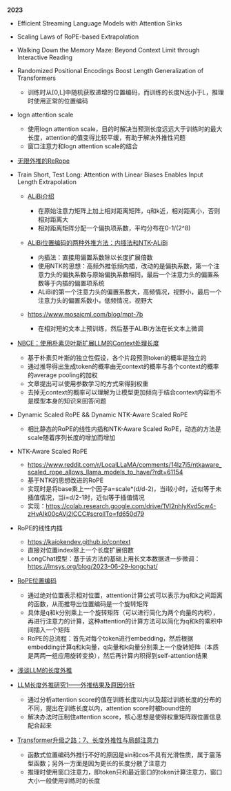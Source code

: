 


**2023**

- Efficient Streaming Language Models with Attention Sinks

- Scaling Laws of RoPE-based Extrapolation

- Walking Down the Memory Maze: Beyond Context Limit through Interactive Reading

- Randomized Positional Encodings Boost Length Generalization of Transformers
  - 训练时从[0,L]中随机获取递增的位置编码，而训练的长度N远小于L，推理时使用正常的位置编码

- logn attention scale
  - 使用logn attention scale，目的时解决当预测长度远远大于训练时的最大长度，attention的值变得比较平缓，有助于解决外推性问题
  - 窗口注意力和logn attention scale的结合

- [无限外推的ReRope](https://kexue.fm/archives/9708)

- Train Short, Test Long: Attention with Linear Biases Enables Input Length Extrapolation
  - [ALiBi介绍](https://zhuanlan.zhihu.com/p/632780188)
    - 在原始注意力矩阵上加上相对距离矩阵，q和k近，相对距离小，否则相对距离大
    - 相对距离矩阵分配一个偏执项系数，平均分布在0-1/(2^8)
  - [ALiBi位置编码的两种外推方法：内插法和NTK-ALiBi](https://zhuanlan.zhihu.com/p/657161287)
    - 内插法：直接用偏置系数除以长度扩展倍数
    - 使用NTK的思想：高频外推低频内插，改动的是偏执系数，第一个注意力头的偏执系数与原始偏执系数相同，最后一个注意力头的偏置系数等于内插的偏置项系统
    - ALiBi的第一个注意力头的偏置系数大，高频情况，视野小，最后一个注意力头的偏置系数小，低频情况，视野大
  
  - https://www.mosaicml.com/blog/mpt-7b 
    - 在相对短的文本上预训练，然后基于ALiBi方法在长文本上微调

- [NBCE：使用朴素贝叶斯扩展LLM的Context处理长度](https://kexue.fm/archives/9617)
  - 基于朴素贝叶斯的独立性假设，各个片段预测token的概率是独立的
  - 通过推导得出生成token的概率由无context的概率与各个context的概率的average pooling的加权
  - 文章提出可以使用参数学习的方式来得到权重
  - 去掉无context的概率可以理解为让模型更加倾向于结合context内容而不是模型本身的知识来回答问题

- Dynamic Scaled RoPE &&  Dynamic NTK-Aware Scaled RoPE
  - 相比静态的RoPE的线性内插和NTK-Aware Scaled RoPE，动态的方法是scale随着序列长度的增加而增加

- NTK-Aware Scaled RoPE
  - https://www.reddit.com/r/LocalLLaMA/comments/14lz7j5/ntkaware_scaled_rope_allows_llama_models_to_have/?rdt=61154
  - 基于NTK的思想改进的RoPE
  - 实现时是将base乘上一个因子a=scale*(d/d-2)，当i较小时，近似等于未插值情况，当i=d/2-1时，近似等于插值情况
  - 实现：https://colab.research.google.com/drive/1VI2nhlyKvd5cw4-zHvAIk00cAVj2lCCC#scrollTo=fd650d79

- RoPE的线性内插
  - https://kaiokendev.github.io/context
  - 直接对位置index除上一个长度扩展倍数
  - LongChat模型：基于该方法的基础上用长文本数据进一步微调：https://lmsys.org/blog/2023-06-29-longchat/

- [RoPE位置编码](https://zhuanlan.zhihu.com/p/647109286)
  - 通过绝对位置表示相对位置，attention计算公式可以表示为q和k之间距离的函数，从而推导出位置编码是一个旋转矩阵
  - 具体是q和k分别乘上一个旋转矩阵（可以进行简化为两个向量的内积），再进行注意力的计算，这种attention的计算方法可以简化为q和k的乘积中间插入一个矩阵
  - RoPE的总流程：首先对每个token进行embedding，然后根据embedding计算q和k向量，q向量和k向量分别乘上一个旋转矩阵（本质是两两一组应用旋转变换），然后再计算内积得到self-attention结果

- [浅谈LLM的长度外推](https://zhuanlan.zhihu.com/p/645770522)

- [LLM长度外推研究1——外推结果及原因分析](https://blog.csdn.net/maxsen_jn/article/details/132517811)
  - 通过分析attention score的值在训练长度以内以及超过训练长度的分布的不同，提出在训练长度以内，attention score时被bound住的
  - 解决办法时压制住attention score，核心思想是使得权重矩阵跟位置信息配合起来

- [Transformer升级之路：7、长度外推性与局部注意力](https://spaces.ac.cn/archives/9431)
  - 函数式位置编码外推行不好的原因是sin和cos不具有光滑性质，属于震荡型函数；另外一方面是因为更长的长度分散了注意力
  - 推理时使用窗口注意力，即token只和最近窗口的token计算注意力，窗口大小一般使用训练时的长度